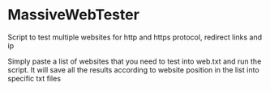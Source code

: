 # MassiveWebTester
Script to test multiple websites for http and https protocol, redirect links and ip

Simply paste a list of websites that you need to test into web.txt and run the script. It will save all the results according to website position in the list into specific txt files
